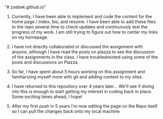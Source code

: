 "# zsebek.github.io" 

1. Currently, I have been able to implement and code
   the content for the home page / index, bio, and resume. I have been able to add these files to the repo several time to check updates and continuously test the progress of my work. I am still trying to figure out how to center my links on my homepage. 


2. I have not directly collaborated or discussed the 
   assignment with anyone, although I have read the posts on
   piazza to see the discussion of the assignments in the class. I have troubleshooted using some of the posts and discussions on Piazza. 

3. So far, I have spent about 5 hours working on this 
   assignment and familiarizing myself more with git and 
   adding content to my sites. 


4. I have returned to this repository over 4 years later... We'll see if diving into this is enough to start getting my interest in coding back in place. Some exciting times ahead, I hope!

5. After my first push in 5 years I'm now editing the page on the Repo itself so I can pull the changes back onto my local machine

